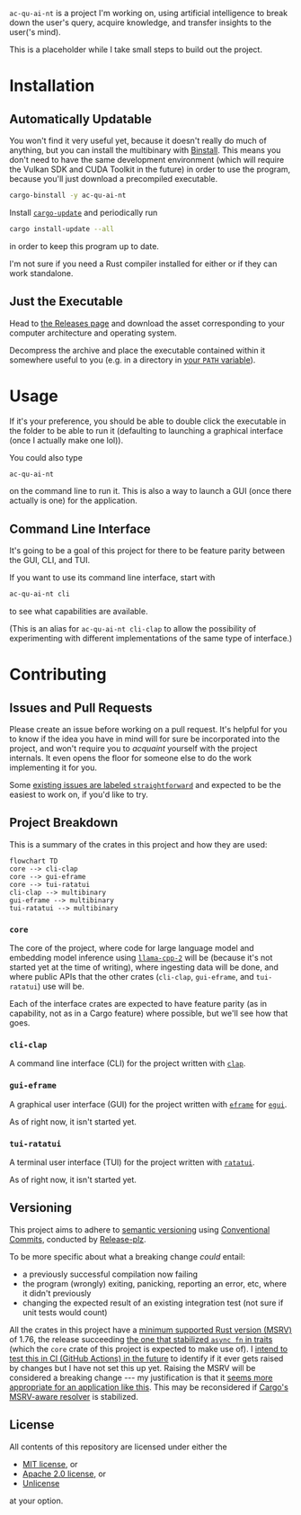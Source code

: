 `ac-qu-ai-nt` is a project I'm working on, using artificial intelligence to break down the user's query, acquire knowledge, and transfer insights to the user('s mind).

This is a placeholder while I take small steps to build out the project.

# Installation

## Automatically Updatable

You won't find it very useful yet, because it doesn't really do much of anything, but you can install the multibinary with [Binstall](https://github.com/cargo-bins/cargo-binstall). This means you don't need to have the same development environment (which will require the Vulkan SDK and CUDA Toolkit in the future) in order to use the program, because you'll just download a precompiled executable.

```sh
cargo-binstall -y ac-qu-ai-nt
```

Install [`cargo-update`](https://github.com/nabijaczleweli/cargo-update) and periodically run

```sh
cargo install-update --all
```

in order to keep this program up to date.

I'm not sure if you need a Rust compiler installed for either or if they can work standalone.

## Just the Executable

Head to [the Releases page](https://github.com/babichjacob/ac-qu-ai-nt/releases) and download the asset corresponding to your computer architecture and operating system.

Decompress the archive and place the executable contained within it somewhere useful to you (e.g. in a directory in [your `PATH` variable](https://superuser.com/a/284351)).

# Usage

If it's your preference, you should be able to double click the executable in the folder to be able to run it (defaulting to launching a graphical interface (once I actually make one lol)).

You could also type

```sh
ac-qu-ai-nt
```

on the command line to run it. This is also a way to launch a GUI (once there actually is one) for the application.

## Command Line Interface

It's going to be a goal of this project for there to be feature parity between the GUI, CLI, and TUI.

If you want to use its command line interface, start with

```sh
ac-qu-ai-nt cli
```

to see what capabilities are available.

(This is an alias for `ac-qu-ai-nt cli-clap` to allow the possibility of experimenting with different implementations of the same type of interface.)

# Contributing

## Issues and Pull Requests

Please create an issue before working on a pull request. It's helpful for you to know if the idea you have in mind will for sure be incorporated into the project, and won't require you to _acquaint_ yourself with the project internals. It even opens the floor for someone else to do the work implementing it for you.

Some [existing issues are labeled `straightforward`](https://github.com/babichjacob/ac-qu-ai-nt/issues?q=is%3Aissue+is%3Aopen+label%3Astraightforward) and expected to be the easiest to work on, if you'd like to try.

## Project Breakdown

This is a summary of the crates in this project and how they are used:

```mermaid
flowchart TD
core --> cli-clap
core --> gui-eframe
core --> tui-ratatui
cli-clap --> multibinary
gui-eframe --> multibinary
tui-ratatui --> multibinary
```

### `core`

The core of the project, where code for large language model and embedding model inference using [`llama-cpp-2`](https://crates.io/crates/llama-cpp-2) will be (because it's not started yet at the time of writing), where ingesting data will be done, and where public APIs that the other crates (`cli-clap`, `gui-eframe`, and `tui-ratatui`) use will be.

Each of the interface crates are expected to have feature parity (as in capability, not as in a Cargo feature) where possible, but we'll see how that goes.

### `cli-clap`

A command line interface (CLI) for the project written with [`clap`](https://crates.io/crates/clap).

### `gui-eframe`

A graphical user interface (GUI) for the project written with [`eframe`](https://crates.io/crates/eframe) for [`egui`](https://crates.io/crates/egui).

As of right now, it isn't started yet.

### `tui-ratatui`

A terminal user interface (TUI) for the project written with [`ratatui`](https://crates.io/crates/ratatui).

As of right now, it isn't started yet.

## Versioning

This project aims to adhere to [semantic versioning](https://semver.org/) using [Conventional Commits](https://www.conventionalcommits.org/en/v1.0.0/#summary), conducted by [Release-plz](https://release-plz.ieni.dev/).

To be more specific about what a breaking change _could_ entail:

- a previously successful compilation now failing
- the program (wrongly) exiting, panicking, reporting an error, etc, where it didn't previously
- changing the expected result of an existing integration test (not sure if unit tests would count)

All the crates in this project have a [minimum supported Rust version (MSRV)](https://rust-lang.github.io/rfcs/2495-min-rust-version.html) of 1.76, the release succeeding [the one that stabilized `async fn` in traits](https://blog.rust-lang.org/2023/12/28/Rust-1.75.0.html) (which the `core` crate of this project is expected to make use of). I [intend to test this in CI (GitHub Actions) in the future](https://github.com/babichjacob/ac-qu-ai-nt/issues/5) to identify if it ever gets raised by changes but I have not set this up yet. Raising the MSRV will be considered a breaking change --- my justification is that it [seems more appropriate for an application like this](https://github.com/matklad/once_cell/issues/201#issuecomment-1257213601). This may be reconsidered if [Cargo's MSRV-aware resolver](https://rust-lang.github.io/rfcs/3537-msrv-resolver.html) is stabilized.

## License

All contents of this repository are licensed under either the

- [MIT license](LICENSE-MIT), or
- [Apache 2.0 license](LICENSE-APACHE), or
- [Unlicense](LICENSE-UNLICENSE)

at your option.
